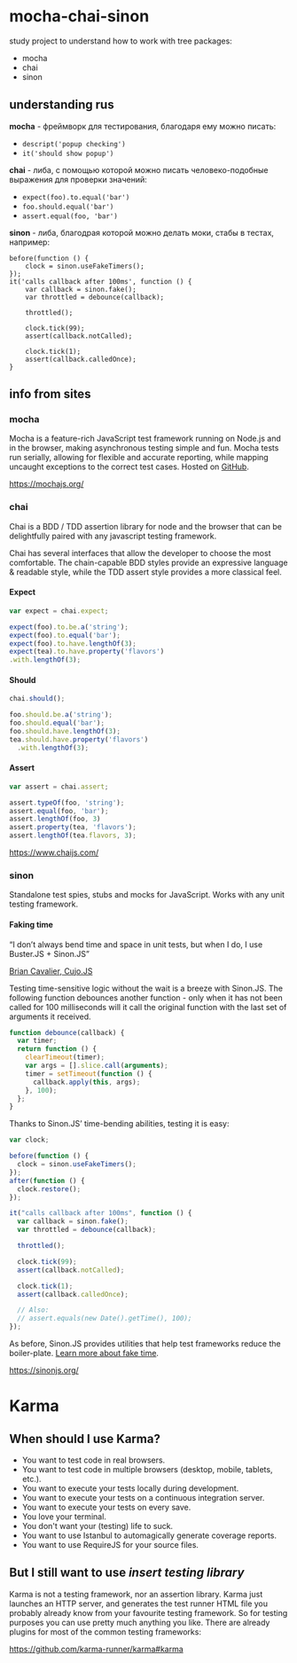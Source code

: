 # mocha-chai-sinon

study project to understand how to work with tree packages:
- mocha
- chai
- sinon

## understanding rus 

**mocha** - фреймворк для тестирования, благодаря ему можно писать:
- ```descript('popup checking')```
- ```it('should show popup')```

**chai** - либа, с помощью которой можно писать человеко-подобные выражения для проверки значений:
- ```expect(foo).to.equal('bar')```
- ```foo.should.equal('bar')```
- ```assert.equal(foo, 'bar')```

**sinon** - либа, благодрая которой можно делать моки, стабы в тестах, например:
```
before(function () {
    clock = sinon.useFakeTimers();
});
it('calls callback after 100ms', function () {
    var callback = sinon.fake();
    var throttled = debounce(callback);

    throttled();

    clock.tick(99);
    assert(callback.notCalled);

    clock.tick(1);
    assert(callback.calledOnce);
}
```

## info from sites

### mocha

Mocha is a feature-rich JavaScript test framework running on Node.js and in the browser, making asynchronous testing simple and fun. Mocha tests run serially, allowing for flexible and accurate reporting, while mapping uncaught exceptions to the correct test cases. Hosted on [GitHub](https://github.com/mochajs/mocha).

https://mochajs.org/

### chai

Chai is a BDD / TDD assertion library for node and the browser that can be delightfully paired with any javascript testing framework.

Chai has several interfaces that allow the developer to choose the most comfortable. The chain-capable BDD styles provide an expressive language & readable style, while the TDD assert style provides a more classical feel.

#### Expect
```js
var expect = chai.expect;

expect(foo).to.be.a('string');
expect(foo).to.equal('bar');
expect(foo).to.have.lengthOf(3);
expect(tea).to.have.property('flavors')
.with.lengthOf(3);
```

#### Should
```js
chai.should();

foo.should.be.a('string');
foo.should.equal('bar');
foo.should.have.lengthOf(3);
tea.should.have.property('flavors')
  .with.lengthOf(3);
```

#### Assert
```js
var assert = chai.assert;

assert.typeOf(foo, 'string');
assert.equal(foo, 'bar');
assert.lengthOf(foo, 3)
assert.property(tea, 'flavors');
assert.lengthOf(tea.flavors, 3);
```

https://www.chaijs.com/

### sinon

Standalone test spies, stubs and mocks for JavaScript.
Works with any unit testing framework.

#### Faking time

“I don’t always bend time and space in unit tests, but when I do, I use Buster.JS + Sinon.JS”

[Brian Cavalier, Cujo.JS](https://twitter.com/briancavalier/status/225617077346635776)

Testing time-sensitive logic without the wait is a breeze with Sinon.JS. The following function debounces another function - only when it has not been called for 100 milliseconds will it call the original function with the last set of arguments it received.

```js
function debounce(callback) {
  var timer;
  return function () {
    clearTimeout(timer);
    var args = [].slice.call(arguments);
    timer = setTimeout(function () {
      callback.apply(this, args);
    }, 100);
  };
}
```

Thanks to Sinon.JS’ time-bending abilities, testing it is easy:
```js
var clock;

before(function () {
  clock = sinon.useFakeTimers();
});
after(function () {
  clock.restore();
});

it("calls callback after 100ms", function () {
  var callback = sinon.fake();
  var throttled = debounce(callback);

  throttled();

  clock.tick(99);
  assert(callback.notCalled);

  clock.tick(1);
  assert(callback.calledOnce);

  // Also:
  // assert.equals(new Date().getTime(), 100);
});
```

As before, Sinon.JS provides utilities that help test frameworks reduce the boiler-plate. [Learn more about fake time](https://sinonjs.org/releases/v11.1.2/fake-timers).

https://sinonjs.org/

# Karma

## When should I use Karma?
- You want to test code in real browsers.
- You want to test code in multiple browsers (desktop, mobile, tablets, etc.).
- You want to execute your tests locally during development.
- You want to execute your tests on a continuous integration server.
- You want to execute your tests on every save.
- You love your terminal.
- You don't want your (testing) life to suck.
- You want to use Istanbul to automagically generate coverage reports.
- You want to use RequireJS for your source files.

## But I still want to use _insert testing library_
Karma is not a testing framework, nor an assertion library. Karma just launches an HTTP server, and generates the test runner HTML file you probably already know from your favourite testing framework. So for testing purposes you can use pretty much anything you like. There are already plugins for most of the common testing frameworks:

https://github.com/karma-runner/karma#karma

